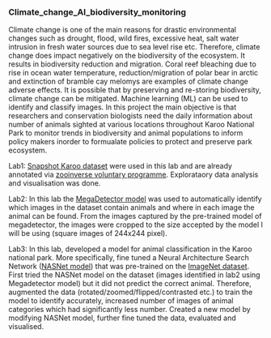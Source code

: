### Climate_change_AI_biodiversity_monitoring
Climate change is one of the main reasons for drastic environmental changes such as drought, flood, wild fires, excessive heat, salt water intrusion in fresh water sources due to sea level rise etc. Therefore, climate change does impact negatively on the biodiversity of the ecosystem. It results in biodiversity reduction and migration. Coral reef bleaching due to rise in ocean water temperature, reduction/migration of polar bear in arctic and extinction of bramble cay melomys are examples of climate change adverse effects. It is possible that by preserving and re-storing biodiversity, climate change can be mitigated. Machine learning (ML) can be used to identify and classify images. In this project the main objective is that researchers and conservation biologists need the daily information about number of animals sighted at various locations throughout Karoo National Park to monitor trends in biodiversity and animal populations to inform policy makers inorder to formualate policies to protect and preserve park ecosystem.

Lab1: [Snapshot Karoo dataset](https://lila.science/datasets/snapshot-karoo) were used in this lab and are already annotated via [zooinverse voluntary programme](https://www.zooniverse.org/projects/shuebner729/snapshot-karoo/classify). Explorataory data analysis and visualisation was done.

Lab2: In this lab the [MegaDetector model](https://github.com/microsoft/CameraTraps/blob/main/megadetector.md) was used to automatically identify which images in the dataset contain animals and where in each image the animal can be found. From the images captured by the pre-trained model of megadetector, the images were cropped to the size accepted by the model I will be using (square images of 244x244 pixel). 

Lab3: In this lab, developed a model for animal classification in the Karoo national park. More specifically, fine tuned a Neural Architecture Search Network ([NASNet model](https://arxiv.org/abs/1707.07012)) that was pre-trained on the [ImageNet dataset](https://www.image-net.org/index.php). First tried the NASNet model on the dataset (images identified in lab2 using Megadetector model) but it did not predict the correct animal. Therefore, augmented the data (rotated/zoomed/flipped/contrasted etc.) to train the model to identify accurately, increased number of images of animal categories which had significantly less number. Created a new model by modifying NASNet model, further fine tuned the data, evaluated and visualised. 
